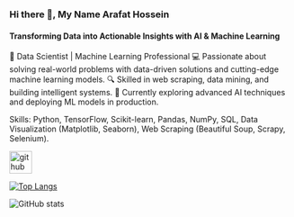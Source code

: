 ### Hi there 👋, My Name   Arafat Hossein
#### Transforming Data into Actionable Insights with AI & Machine Learning

🎯 Data Scientist | Machine Learning Professional
💻 Passionate about solving real-world problems with data-driven solutions and cutting-edge machine learning models.
🔍 Skilled in web scraping, data mining, and building intelligent systems.
🌱 Currently exploring advanced AI techniques and deploying ML models in production.


Skills: Python, TensorFlow, Scikit-learn, Pandas, NumPy, SQL, Data Visualization (Matplotlib, Seaborn), Web Scraping (Beautiful Soup, Scrapy, Selenium).



[<img src='https://cdn.jsdelivr.net/npm/simple-icons@3.0.1/icons/github.svg' alt='github' height='40'>](https://github.com/arafathossein)  

[![Top Langs](https://github-readme-stats.vercel.app/api/top-langs/?username=arafathossein)](https://github.com/anuraghazra/github-readme-stats)

![GitHub stats](https://github-readme-stats.vercel.app/api?username=arafathossein&show_icons=true&count_private=true)  





